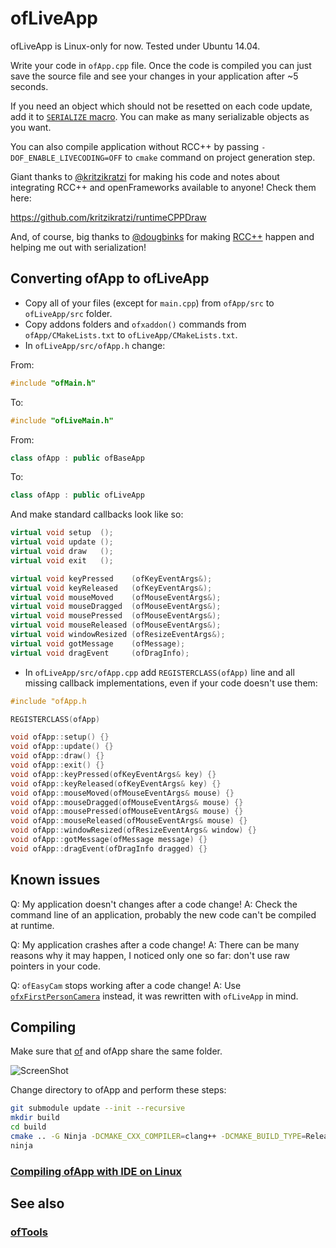 ofLiveApp
=========

ofLiveApp is Linux-only for now. Tested under Ubuntu 14.04.

Write your code in `ofApp.cpp` file. Once the code is compiled you can just save the source file and see your changes in your application after ~5 seconds.

If you need an object which should not be resetted on each code update, add it to [`SERIALIZE` macro](https://github.com/ofnode/ofLiveApp/blob/18974f5/src/ofApp.h#L24). You can make as many serializable objects as you want.

You can also compile application without RCC++ by passing `-DOF_ENABLE_LIVECODING=OFF` to `cmake` command on project generation step.

Giant thanks to [@kritzikratzi](https://github.com/kritzikratzi) for making his code and notes about integrating RCC++ and openFrameworks available to anyone! Check them here:

https://github.com/kritzikratzi/runtimeCPPDraw

And, of course, big thanks to [@dougbinks](https://github.com/dougbinks) for making [RCC++](https://github.com/RuntimeCompiledCPlusPlus/RuntimeCompiledCPlusPlus) happen and helping me out with serialization!

Converting ofApp to ofLiveApp
-----------------------------

 * Copy all of your files (except for `main.cpp`) from `ofApp/src` to `ofLiveApp/src` folder.
 * Copy addons folders and `ofxaddon()` commands from `ofApp/CMakeLists.txt` to `ofLiveApp/CMakeLists.txt`.
 * In `ofLiveApp/src/ofApp.h` change:

From:
```cpp
#include "ofMain.h"
```
To:
```cpp
#include "ofLiveMain.h"
```
From:
```cpp
class ofApp : public ofBaseApp
```
To:
```cpp
class ofApp : public ofLiveApp
```
And make standard callbacks look like so:
```cpp
virtual void setup  ();
virtual void update ();
virtual void draw   ();
virtual void exit   ();

virtual void keyPressed    (ofKeyEventArgs&);
virtual void keyReleased   (ofKeyEventArgs&);
virtual void mouseMoved    (ofMouseEventArgs&);
virtual void mouseDragged  (ofMouseEventArgs&);
virtual void mousePressed  (ofMouseEventArgs&);
virtual void mouseReleased (ofMouseEventArgs&);
virtual void windowResized (ofResizeEventArgs&);
virtual void gotMessage    (ofMessage);
virtual void dragEvent     (ofDragInfo);
```

  * In `ofLiveApp/src/ofApp.cpp` add `REGISTERCLASS(ofApp)` line and all missing callback implementations, even if your code doesn't use them:

```cpp
#include "ofApp.h

REGISTERCLASS(ofApp)

void ofApp::setup() {}
void ofApp::update() {}
void ofApp::draw() {}
void ofApp::exit() {}
void ofApp::keyPressed(ofKeyEventArgs& key) {}
void ofApp::keyReleased(ofKeyEventArgs& key) {}
void ofApp::mouseMoved(ofMouseEventArgs& mouse) {}
void ofApp::mouseDragged(ofMouseEventArgs& mouse) {}
void ofApp::mousePressed(ofMouseEventArgs& mouse) {}
void ofApp::mouseReleased(ofMouseEventArgs& mouse) {}
void ofApp::windowResized(ofResizeEventArgs& window) {}
void ofApp::gotMessage(ofMessage message) {}
void ofApp::dragEvent(ofDragInfo dragged) {}
```

Known issues
------------

Q: My application doesn't changes after a code change!
A: Check the command line of an application, probably the new code can't be compiled at runtime.

Q: My application crashes after a code change!
A: There can be many reasons why it may happen, I noticed only one so far: don't use raw pointers in your code.

Q: `ofEasyCam` stops working after a code change!
A: Use [`ofxFirstPersonCamera`]() instead, it was rewritten with `ofLiveApp` in mind.

Compiling
---------

Make sure that [of](https://github.com/ofnode/of) and ofApp share the same folder.

![ScreenShot](http://i.imgur.com/xTQQYv4.png)

Change directory to ofApp and perform these steps:

```bash
git submodule update --init --recursive
mkdir build
cd build
cmake .. -G Ninja -DCMAKE_CXX_COMPILER=clang++ -DCMAKE_BUILD_TYPE=Release
ninja
```

### [Compiling ofApp with IDE on Linux](https://github.com/ofnode/of/wiki/Compiling-ofApp-with-IDE-on-Linux)


See also
--------

### [ofTools](https://github.com/ofnode/ofTools)

